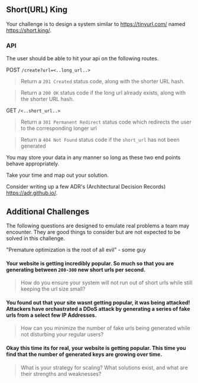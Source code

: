 ##  Short(URL) King

Your challenge is to design a system similar to https://tinyurl.com/ named https://short.king/.

### API
The user should be able to hit your api on the following routes.

POST `/create?url=<..long_url..>`
> Return a `201 Created` status code, along with the shorter URL hash.

> Return a `200 OK` status code if the long url already exists, along with the shorter URL hash.


GET `/<..short_url..>`
> Return a `301 Permanent Redirect` status code which redirects the user to the corresponding longer url

> Return a `404 Not Found` status code if the `short_url` has not been generated

You may store your data in any manner so long as these two end points behave appropriately. 

Take your time and map out your solution. 

Consider writing up a few ADR's (Architectural Decision Records) https://adr.github.io/. 


## Additional Challenges 
The following questions are designed to emulate real problems a team may encounter. They are good things to consider but are not expected to be solved in this challenge. 

"Premature optimization is the root of all evil" - some guy

#### Your website is getting incredibly popular. So much so that you are generating between `200-300` new short urls per second. 
> 
> How do you ensure your system will not run out of short urls while still keeping the url size small?


#### You found out that your site wasnt getting popular, it was being **attacked**! Attackers have orchastrated a DDoS attack by generating a series of fake urls from a select few IP Addresses.
>
> How can you minimize the number of fake urls being generated while not disturbing your regular users?

#### Okay this time its for real, your website is getting popular. This time you find that the number of generated keys are **growing** over time.
> 
> What is your strategy for scaling? What solutions exist, and what are their strengths and weaknesses?
